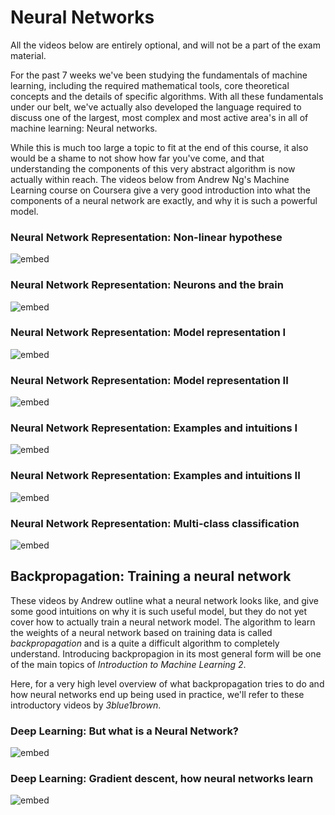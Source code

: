 # Neural Networks

All the videos below are entirely optional, and will not be a part of the exam
material. 

For the past 7 weeks we've been studying the fundamentals of machine learning,
including the required mathematical tools, core theoretical concepts and the
details of specific algorithms. With all these fundamentals under our belt,
we've actually also developed the language required to discuss one of the
largest, most complex and most active area's in all of machine learning: Neural
networks.

While this is much too large a topic to fit at the end of this course, it also
would be a shame to not show how far you've come, and that understanding the
components of this very abstract algorithm is now actually within reach. The
videos below from Andrew Ng's Machine Learning course on Coursera give a very
good introduction into what the components of a neural network are exactly, and
why it is such a powerful model.

### Neural Network Representation: Non-linear hypothese

![embed](https://youtube.com/embed/1ZhtwInuOD0)

### Neural Network Representation: Neurons and the brain

![embed](https://youtube.com/embed/m3U1_Zv4_Ik)

### Neural Network Representation: Model representation I

![embed](https://youtube.com/embed/EVeqrPGfuCY)

### Neural Network Representation: Model representation II

![embed](https://youtube.com/embed/iPNN805konI)

### Neural Network Representation: Examples and intuitions I

![embed](https://youtube.com/embed/0a19YIQgRL4)

### Neural Network Representation: Examples and intuitions II

![embed](https://youtube.com/embed/0i9OhkbfNwE)

### Neural Network Representation: Multi-class classification

![embed](https://youtube.com/embed/gAKQOZ5zIWg)


## Backpropagation: Training a neural network

These videos by Andrew outline what a neural network looks like, and give some
good intuitions on why it is such useful model, but they do not yet cover how
to actually train a neural network model. The algorithm to learn the weights of
a neural network based on training data is called *backpropagation* and is a
quite a difficult algorithm to completely understand. Introducing backpropagion
in its most general form will be one of the main topics of *Introduction to
Machine Learning 2*.

Here, for a very high level overview of what backpropagation tries to do and
how neural networks end up being used in practice, we'll refer to these
introductory videos by *3blue1brown*.

### Deep Learning: But what is a Neural Network?

![embed](https://youtube.com/embed/aircAruvnKk)

### Deep Learning: Gradient descent, how neural networks learn

![embed](https://youtube.com/embed/IHZwWFHWa-w)

